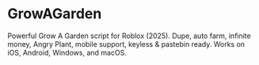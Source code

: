 # GrowAGarden
Powerful Grow A Garden script for Roblox (2025). Dupe, auto farm, infinite money, Angry Plant, mobile support, keyless &amp; pastebin ready. Works on iOS, Android, Windows, and macOS.
